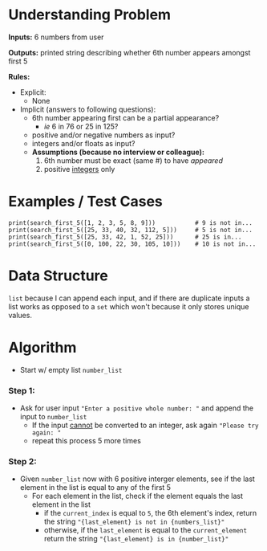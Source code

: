 # Understanding Problem

**Inputs:** 6 numbers from user  

**Outputs:** printed string describing whether 6th number appears amongst first 5  

**Rules:**
- Explicit:
    - None
- Implicit (answers to following questions):
    - 6th number appearing first can be a partial appearance?
        - *ie* 6 in 76 or 25 in 125?
    - positive and/or negative numbers as input?
    - integers and/or floats as input?
    - **Assumptions (because no interview or colleague):**
        1. 6th number must be exact (same #) to have *appeared*
        2. positive <u>integers</u> only

# Examples / Test Cases

```
print(search_first_5([1, 2, 3, 5, 8, 9]))           # 9 is not in...
print(search_first_5([25, 33, 40, 32, 112, 5]))     # 5 is not in...
print(search_first_5([25, 33, 42, 1, 52, 25]))      # 25 is in...
print(search_first_5([0, 100, 22, 30, 105, 10]))    # 10 is not in...
```

# Data Structure

`list` because I can append each input, and if there are duplicate inputs 
a list works as opposed to a `set` which won't because it only stores unique values.

# Algorithm

- Start w/ empty list `number_list`

### Step 1:
- Ask for user input `"Enter a positive whole number: "` and append the input to `number_list`
    - If the input <u>cannot</u> be converted to an integer, ask again `"Please try again: "`
    - repeat this process 5 more times

### Step 2:
- Given `number_list` now with 6 positive interger elements, see if the last element in the list is equal to any of the first 5
    - For each element in the list, check if the element equals the last element in the list
        - if the `current_index` is equal to `5`, the 6th element's index, return the string `"{last_element} is not in {numbers_list}"`
        - otherwise, if the `last_element` is equal to the `current_element` return the string `"{last_element} is in {number_list}"`

